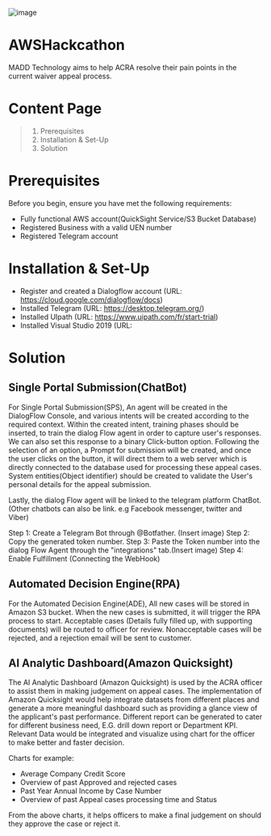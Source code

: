 ![image](https://user-images.githubusercontent.com/68961012/88884705-c06d2980-d269-11ea-9623-250678ee2120.png)

# AWSHackcathon 
MADD Technology aims to help ACRA resolve their pain points in the current waiver appeal process. 

# Content Page 
> 1. Prerequisites
> 2. Installation & Set-Up
> 3. Solution

# Prerequisites

Before you begin, ensure you have met the following requirements:

- Fully functional AWS account(QuickSight Service/S3 Bucket Database)
- Registered Business with a valid UEN number 
- Registered Telegram account

# Installation & Set-Up

- Register and created a Dialogflow account (URL: https://cloud.google.com/dialogflow/docs)
- Installed Telegram (URL: https://desktop.telegram.org/)
- Installed UIpath (URL: https://www.uipath.com/fr/start-trial)
- Installed Visual Studio 2019 (URL: 

# Solution

## Single Portal Submission(ChatBot)

For Single Portal Submission(SPS), An agent will be created in the DialogFlow Console, and various intents will be created according to the required context. Within the created intent, training phases should be inserted, to train the dialog Flow agent in order to capture user's responses. We can also set this response to a binary Click-button option. Following the selection of an option, a Prompt for submission will be created, and once the user clicks on the button, it will direct them to a web server which is directly connected to the database used for processing these appeal cases. System entities(Object identifier) should be created to validate the User's personal details for the appeal submission.

Lastly, the dialog Flow agent will be linked to the telegram platform ChatBot. (Other chatbots can also be link. e.g Facebook messenger, twitter and Viber)

Step 1: Create a Telegram Bot through @Botfather. (Insert image)
Step 2: Copy the generated token number.
Step 3: Paste the Token number into the dialog Flow Agent through the "integrations" tab.(Insert image)
Step 4: Enable Fulfillment (Connecting the WebHook)


## Automated Decision Engine(RPA)

For the Automated Decision Engine(ADE), All new cases will be stored in Amazon S3 bucket. When the new cases is submitted, it will trigger the RPA process to start. Acceptable cases (Details fully filled up, with supporting documents) will be routed to officer for review. Nonacceptable cases will be rejected, and a rejection email will be sent to customer. 

## AI Analytic Dashboard(Amazon Quicksight) 

The AI Analytic Dashboard (Amazon Quicksight) is used by the ACRA officer to assist them in making judgement on appeal cases. The implementation of Amazon Quicksight would help integrate datasets from different places and generate a more meaningful dashboard such as providing a glance view of the applicant's past performance. Different report can be generated to cater for different business need, E.G. drill down report or Department KPI. Relevant Data would be integrated and visualize using chart for the officer to make better and faster decision. 

Charts for example: 

- Average Company Credit Score
- Overview of past Approved and rejected cases
- Past Year Annual Income  by Case Number
- Overview of past Appeal cases processing time and Status 

From the above charts, it helps officers to make a final judgement on should they approve the case or reject it.

